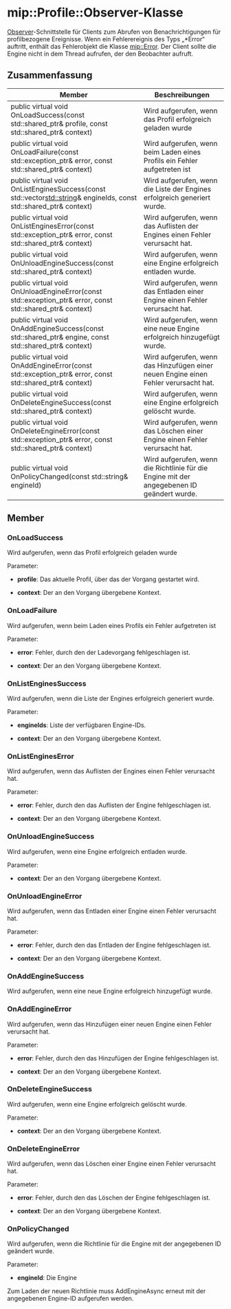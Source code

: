 # <a name="class-mipprofileobserver"></a>mip::Profile::Observer-Klasse 
[Observer](class_mip_profile_observer.md)-Schnittstelle für Clients zum Abrufen von Benachrichtigungen für profilbezogene Ereignisse.
Wenn ein Fehlerereignis des Typs „*Error“ auftritt, enthält das Fehlerobjekt die Klasse [mip::Error](class_mip_error.md). Der Client sollte die Engine nicht in dem Thread aufrufen, der den Beobachter aufruft.
  
## <a name="summary"></a>Zusammenfassung
 Member                        | Beschreibungen                                
--------------------------------|---------------------------------------------
public virtual void OnLoadSuccess(const std::shared_ptr<Profile>& profile, const std::shared_ptr<void>& context)  |  Wird aufgerufen, wenn das Profil erfolgreich geladen wurde
public virtual void OnLoadFailure(const std::exception_ptr& error, const std::shared_ptr<void>& context)  |  Wird aufgerufen, wenn beim Laden eines Profils ein Fehler aufgetreten ist
public virtual void OnListEnginesSuccess(const std::vector<std::string>& engineIds, const std::shared_ptr<void>& context)  |  Wird aufgerufen, wenn die Liste der Engines erfolgreich generiert wurde.
public virtual void OnListEnginesError(const std::exception_ptr& error, const std::shared_ptr<void>& context)  |  Wird aufgerufen, wenn das Auflisten der Engines einen Fehler verursacht hat.
public virtual void OnUnloadEngineSuccess(const std::shared_ptr<void>& context)  |  Wird aufgerufen, wenn eine Engine erfolgreich entladen wurde.
public virtual void OnUnloadEngineError(const std::exception_ptr& error, const std::shared_ptr<void>& context)  |  Wird aufgerufen, wenn das Entladen einer Engine einen Fehler verursacht hat.
public virtual void OnAddEngineSuccess(const std::shared_ptr<PolicyEngine>& engine, const std::shared_ptr<void>& context)  |  Wird aufgerufen, wenn eine neue Engine erfolgreich hinzugefügt wurde.
public virtual void OnAddEngineError(const std::exception_ptr& error, const std::shared_ptr<void>& context)  |  Wird aufgerufen, wenn das Hinzufügen einer neuen Engine einen Fehler verursacht hat.
public virtual void OnDeleteEngineSuccess(const std::shared_ptr<void>& context)  |  Wird aufgerufen, wenn eine Engine erfolgreich gelöscht wurde.
public virtual void OnDeleteEngineError(const std::exception_ptr& error, const std::shared_ptr<void>& context)  |  Wird aufgerufen, wenn das Löschen einer Engine einen Fehler verursacht hat.
 public virtual void OnPolicyChanged(const std::string& engineId)  |  Wird aufgerufen, wenn die Richtlinie für die Engine mit der angegebenen ID geändert wurde.
  
## <a name="members"></a>Member
  
### <a name="onloadsuccess"></a>OnLoadSuccess
Wird aufgerufen, wenn das Profil erfolgreich geladen wurde

Parameter:  
* **profile**: Das aktuelle Profil, über das der Vorgang gestartet wird. 


* **context**: Der an den Vorgang übergebene Kontext.


  
### <a name="onloadfailure"></a>OnLoadFailure
Wird aufgerufen, wenn beim Laden eines Profils ein Fehler aufgetreten ist

Parameter:  
* **error**: Fehler, durch den der Ladevorgang fehlgeschlagen ist. 


* **context**: Der an den Vorgang übergebene Kontext.


  
### <a name="onlistenginessuccess"></a>OnListEnginesSuccess
Wird aufgerufen, wenn die Liste der Engines erfolgreich generiert wurde.

Parameter:  
* **engineIds**: Liste der verfügbaren Engine-IDs. 


* **context**: Der an den Vorgang übergebene Kontext.


  
### <a name="onlistengineserror"></a>OnListEnginesError
Wird aufgerufen, wenn das Auflisten der Engines einen Fehler verursacht hat.

Parameter:  
* **error**: Fehler, durch den das Auflisten der Engine fehlgeschlagen ist. 


* **context**: Der an den Vorgang übergebene Kontext.


  
### <a name="onunloadenginesuccess"></a>OnUnloadEngineSuccess
Wird aufgerufen, wenn eine Engine erfolgreich entladen wurde.

Parameter:  
* **context**: Der an den Vorgang übergebene Kontext.


  
### <a name="onunloadengineerror"></a>OnUnloadEngineError
Wird aufgerufen, wenn das Entladen einer Engine einen Fehler verursacht hat.

Parameter:  
* **error**: Fehler, durch den das Entladen der Engine fehlgeschlagen ist. 


* **context**: Der an den Vorgang übergebene Kontext.


  
### <a name="onaddenginesuccess"></a>OnAddEngineSuccess
Wird aufgerufen, wenn eine neue Engine erfolgreich hinzugefügt wurde.
  
### <a name="onaddengineerror"></a>OnAddEngineError
Wird aufgerufen, wenn das Hinzufügen einer neuen Engine einen Fehler verursacht hat.

Parameter:  
* **error**: Fehler, durch den das Hinzufügen der Engine fehlgeschlagen ist. 


* **context**: Der an den Vorgang übergebene Kontext.


  
### <a name="ondeleteenginesuccess"></a>OnDeleteEngineSuccess
Wird aufgerufen, wenn eine Engine erfolgreich gelöscht wurde.

Parameter:  
* **context**: Der an den Vorgang übergebene Kontext.


  
### <a name="ondeleteengineerror"></a>OnDeleteEngineError
Wird aufgerufen, wenn das Löschen einer Engine einen Fehler verursacht hat.

Parameter:  
* **error**: Fehler, durch den das Löschen der Engine fehlgeschlagen ist. 


* **context**: Der an den Vorgang übergebene Kontext.


  
### <a name="onpolicychanged"></a>OnPolicyChanged
Wird aufgerufen, wenn die Richtlinie für die Engine mit der angegebenen ID geändert wurde.

Parameter:  
* **engineId**: Die Engine 


Zum Laden der neuen Richtlinie muss AddEngineAsync erneut mit der angegebenen Engine-ID aufgerufen werden.